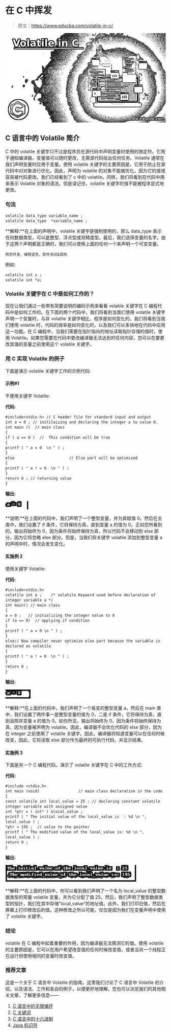 # 在 C 中挥发

> 原文：<https://www.educba.com/volatile-in-c/>

![Volatile in C](img/45aa9078e5ceafa68da700f6e39fd72a.png)



## C 语言中的 Volatile 简介

C 中的 volatile 关键字只不过是程序员在源代码中声明变量时使用的限定符。它用于通知编译器，变量值可以随时更改，无需源代码给出任何任务。Volatile 通常在我们声明变量时应用于变量。使用 volatile 关键字的主要原因是，它用于防止在源代码中对对象进行优化。因此，声明为 volatile 的对象不能被优化，因为它的值很容易被代码更改。我们已经看到了 c 中的 volatile。同样，我们将看到在代码中用来表示 Volatile 对象的语法。但是请记住，volatile 关键字的值不能被程序显式地更改。

### 句法

```
volatile data_type variable_name ;
volatile data_type  *variable_name ;
```

**解释:**在上面的声明中，volatile 关键字是强制使用的，那么 data_type 表示任何数据类型，可以是整型、浮点型或双精度型。最后，我们选择变量的名字。由于这两个声明都是正确的，我们可以使用上面的任何一个来声明一个可变变量。

<small>网页开发、编程语言、软件测试&其他</small>

例如:

```
volatile int x ;
volatile int *a;
```

### Volatile 关键字在 C 中是如何工作的？

现在让我们通过一些带有简要说明的编码示例来看看 volatile 关键字在 C 编程代码中是如何工作的。在下面的两个代码中，我们将看到当我们使用 volatile 关键字声明一个变量时，与非 volatile 关键字相比，程序是如何变化的。我们将看到当我们使用 volatile 时，代码的效率是如何变化的，以及我们可以多快地在代码中应用这一功能。在 C 编程中，当我们需要在指针指向的地址读取指针存储的值时，使用 Volatile。如果您需要在代码中更改编译器无法达到的任何内容，您可以在要更改其值的变量之前使用这个 volatile 关键字。

### 用 C 实现 Volatile 的例子

下面是演示 volatile 关键字工作的示例代码:

#### 示例#1

不使用关键字 Volatile:

**代码:**

```
#include<stdio.h> // C header file for standard input and output
int a = 0 ; // initilaizing and declaring the integer a to value 0.
int main ()  // main class
{
if ( a == 0 )  //  This condition will be true
{
printf ( " a = 0  \n " ) ;
}
else                        // Else part will be optimized
{
printf ( " a ! = 0  \n " ) ;
}
return 0 ; // returning value
}
```

**输出:**

![Without using keyword Volatile](img/bbaf37357e3a9639c4cd44f4b163a11b.png)



**说明:**在上面的代码中，我们声明了一个整型变量，并为其赋值 0。然后在主类中，我们设置了 if 条件，它将保持为真，直到变量 a 的值为 0。正如您所看到的，输出将始终为 0，因为条件将始终保持为真，所以代码不会移动到 else 部分，因为它将忽略 else 部分。但是，当我们将关键字 volatile 添加到整型变量 a 的声明中时，情况会发生变化。

#### 实施例 2

使用关键字 Volatile:

**代码:**

```
#include<stdio.h>
volatile int a ;    /* volatile Keyword used before declaration of integer variable a */
int main() // main class
{
a = 0 ;   // initializing the integer value to 0
if (a == 0)  // applying if condition
{
printf ( " a = 0 \n " ) ;
}
else// Now compiler never optimize else part because the variable is declared as volatile
{
printf ( " a ! = 0  \n " ) ;
}
return 0 ;
}
```

**输出:**

![integer variable](img/02ea787bd7f068f7d39a12e4e9da3a2e.png)



**解释:**在上面的代码中，我们声明了一个易变的整型变量 a，然后在 main 类中，我们设置了两件事一是整型变量的值为 0，二是 if 条件，它将保持为真，直到且除非变量 a 的值为 0。如你所见，输出将始终为 0，因为条件将始终保持为真，因为变量被声明为 volatile。因此，编译器不会优化代码的 else 部分，因为在 integer 之前使用了 volatile 关键字。因此，编译器将知道变量可以在任何时候改变，因此，它将读取 else 部分作为最终的可执行代码，并显示结果。

#### 实施例 3

下面是另一个 C 编程代码，演示了 volatile 关键字在 C 中的工作方式:

**代码:**

```
#include <stdio.h>
int main (void)                 // main class declaration in the code
{
const volatile int local_value = 25 ; // declaring constant volatile integer variable with assigned value
int *ptr = ( int* ) &local_value ;
printf ( " The initial value of the local_value is  : %d \n ", local_value ) ;
*ptr = 195 ;  // value to the pointer
printf ( " The modified value of the local_value is: %d \n ", local_value ) ;
return 0 ;
}
```

**输出:**

![working of volatile keyword](img/0133c2b64781b6c77ddf62ff7f3abe4c.png)



**解释:**在上面的代码中，你可以看到我们声明了一个名为 local_value 的整型数据类型的常量 volatile 变量，并为它分配了值 25。然后，我们声明了整型数据类型的指针，我们在其中存储“local_value”的地址值。此外，我们打印旧值，然后在屏幕上打印修改后的值。这种修改之所以可能，仅仅是因为我们在变量声明中使用了 volatile 关键字。

### 结论

volatile 在 C 编程中起着重要的作用，因为编译器无法猜测它的值。使用 volatile 的主要原因是，它可以在用户希望改变值的任何时候改变值，或者当另一个线程正在运行但使用相同的变量时改变值。

### 推荐文章

这是一个关于 C 语言中 Volatile 的指南。这里我们讨论了 C 语言中 Volatile 的介绍，以及语法、工作和各自的例子，以便更好地理解。您也可以浏览我们的其他相关文章，了解更多信息——

1.  [C 语言中的无限循环](https://www.educba.com/infinite-loop-in-c/)
2.  [C 关键词](https://www.educba.com/c-keywords/)
3.  [C 语言中的十六进制](https://www.educba.com/hexadecimal-in-c/)
4.  [Java 标识符](https://www.educba.com/java-identifiers/)






